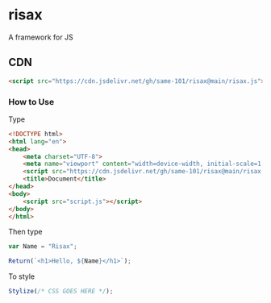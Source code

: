 # risax
A framework for JS

## CDN
```html
<script src="https://cdn.jsdelivr.net/gh/same-101/risax@main/risax.js"></script>
```
### How to Use
Type
```html
<!DOCTYPE html>
<html lang="en">
<head>
    <meta charset="UTF-8">
    <meta name="viewport" content="width=device-width, initial-scale=1.0">
    <script src="https://cdn.jsdelivr.net/gh/same-101/risax@main/risax.js"></script>
    <title>Document</title>
</head>
<body>
    <script src="script.js"></script>
</body>
</html>
```
Then type
```javascript
var Name = "Risax";

Return(`<h1>Hello, ${Name}</h1>`);
```
To style
```javascript
Stylize(/* CSS GOES HERE */);
```
